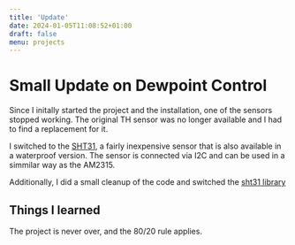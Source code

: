 ```yaml
---
title: 'Update'
date: 2024-01-05T11:08:52+01:00
draft: false
menu: projects
---
```


# Small Update on Dewpoint Control

Since I initally started the project and the installation, one of the sensors stopped working. The original TH sensor was no longer available and I had to find a replacement for it. 

I switched to the [SHT31](https://www.dfrobot.com/product-2160.html), a fairly inexpensive sensor that is also available in a waterproof version. The sensor is connected via I2C and can be used in a simmilar way as the AM2315.

Additionally, I did a small cleanup of the code and switched the [sht31 library](https://github.com/kfricke/micropython-sht31/blob/master/sht31.py) 

## Things I learned 
The project is never over, and the 80/20 rule applies. 
